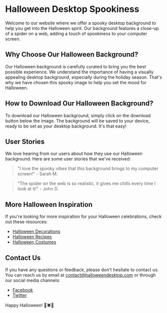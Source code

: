 <!--font:Montserrat-->

# Halloween Desktop Spookiness

Welcome to our website where we offer a spooky desktop background to help you get into the Halloween spirit. Our background features a close-up of a spider on a web, adding a touch of spookiness to your computer screen.

## Why Choose Our Halloween Background?

Our Halloween background is carefully curated to bring you the best possible experience. We understand the importance of having a visually appealing desktop background, especially during the holiday season. That's why we have chosen this spooky image to help you set the mood for Halloween.

## How to Download Our Halloween Background?

To download our Halloween background, simply click on the download button below the image. The background will be saved to your device, ready to be set as your desktop background. It's that easy!

## User Stories

We love hearing from our users about how they use our Halloween background. Here are some user stories that we've received:

> "I love the spooky vibes that this background brings to my computer screen!" - Sarah M.

> "The spider on the web is so realistic, it gives me chills every time I look at it!" - John D.

## More Halloween Inspiration

If you're looking for more inspiration for your Halloween celebrations, check out these resources:

- [Halloween Decorations](#)
- [Halloween Recipes](#)
- [Halloween Costumes](#)

## Contact Us

If you have any questions or feedback, please don't hesitate to contact us. You can reach us by email at [contact@halloweendesktop.com](mailto:contact@halloweendesktop.com) or through our social media channels:

- [Facebook](#)
- [Twitter](#)

Happy Halloween! 🎃🕷️👻

<!--

Write me content for website with wallpaper which alt text is:

"A close-up of a spider on a web"

The name/title of the page should not be 1:1 copy of the alt text but rather a real content of the website which is using this wallpaper.

- Use markdown format 
- Start with heading
- Heading should be short and concise
- The content should look like a real website 
- The website should not be about the wallpaper, wallpaper is just a related background
- Heading should be contain work "wallpaper" or "background"
- Include real sections like references, contact, user stories, etc. use things relevant to the page purpose.
- Feel free to use structure like headings, bullets, numbering, blockquotes, paragraphs, horizontal lines, etc.
- You can use formatting like bold or _italic_
- You can include UTF-8 emojis
- Links should be only #hash anchors (and you can refer to the document itself)
- Do not include images


---


# Spooky Halloween Wallpaper for Your Desktop Background

Welcome to our website where we offer a spooky Halloween wallpaper for your desktop background. Our wallpaper is a close-up of a spider on a web, perfect for setting the mood for the upcoming holiday season.

## Why Choose Our Halloween Wallpaper?

Our Halloween wallpaper is not only spooky but also high-quality and free to download. We understand the importance of having a visually appealing desktop background, especially during the holiday season. That's why we have carefully curated this wallpaper to bring you the best possible experience.

## How to Download Our Halloween Wallpaper?

To download our Halloween wallpaper, simply click on the download button below the image. The wallpaper will be saved to your device, ready to be set as your desktop background. It's that easy!

## User Stories

We love hearing from our users about how they use our Halloween wallpaper. Here are some user stories that we've received:

> "I love the spider wallpaper! It really sets the mood for Halloween." - Sarah M.

> "The wallpaper is so realistic, it gives me chills every time I look at it!" - John D.

## References

If you're looking for more Halloween-themed wallpapers or decorations, check out these resources:

- [Halloween Wallpapers](#)
- [DIY Halloween Decorations](#)

## Contact Us

If you have any questions or feedback, please don't hesitate to contact us. You can reach us by email at [contact@halloweenwallpaper.com](mailto:contact@halloweenwallpaper.com) or through our social media channels:

- [Facebook](#)
- [Twitter](#)

Happy Halloween! 🎃🕷️👻


---


Heading should not include word "wallpaper". The website should not be about the wallpaper itself, wallpaper is just a related background, rewrite whole content.


---


# Spooky Halloween Vibes for Your Desktop Background

Welcome to our website where we offer a spooky Halloween-themed desktop background to set the mood for the upcoming holiday season. Our background features a close-up of a spider on a web, perfect for adding a touch of spookiness to your computer screen.

## Why Choose Our Halloween Background?

Our Halloween background is carefully curated to bring you the best possible experience. We understand the importance of having a visually appealing desktop background, especially during the holiday season. That's why we have chosen this spooky image to help you get into the Halloween spirit.

## How to Download Our Halloween Background?

To download our Halloween background, simply click on the download button below the image. The background will be saved to your device, ready to be set as your desktop background. It's that easy!

## User Stories

We love hearing from our users about how they use our Halloween background. Here are some user stories that we've received:

> "I love the spooky vibes that this background brings to my computer screen!" - Sarah M.

> "The spider on the web is so realistic, it gives me chills every time I look at it!" - John D.

## References

If you're looking for more Halloween-themed inspiration, check out these resources:

- [Halloween Decorations](#)
- [Halloween Recipes](#)

## Contact Us

If you have any questions or feedback, please don't hesitate to contact us. You can reach us by email at [contact@halloweenvibes.com](mailto:contact@halloweenvibes.com) or through our social media channels:

- [Facebook](#)
- [Twitter](#)

Happy Halloween! 🎃🕷️👻


---


Heading is too long, rewrite whole content.


---


# Get into the Halloween Spirit with Our Spooky Desktop Background

Welcome to our website where we offer a spooky desktop background to help you get into the Halloween spirit. Our background features a close-up of a spider on a web, adding a touch of spookiness to your computer screen.

## Why Choose Our Halloween Background?

Our Halloween background is carefully curated to bring you the best possible experience. We understand the importance of having a visually appealing desktop background, especially during the holiday season. That's why we have chosen this spooky image to help you set the mood for Halloween.

## How to Download Our Halloween Background?

To download our Halloween background, simply click on the download button below the image. The background will be saved to your device, ready to be set as your desktop background. It's that easy!

## User Stories

We love hearing from our users about how they use our Halloween background. Here are some user stories that we've received:

> "I love the spooky vibes that this background brings to my computer screen!" - Sarah M.

> "The spider on the web is so realistic, it gives me chills every time I look at it!" - John D.

## Inspiration for Your Halloween Celebrations

If you're looking for more inspiration for your Halloween celebrations, check out these resources:

- [Halloween Decorations](#)
- [Halloween Recipes](#)
- [Halloween Costumes](#)

## Contact Us

If you have any questions or feedback, please don't hesitate to contact us. You can reach us by email at [contact@halloweenspirit.com](mailto:contact@halloweenspirit.com) or through our social media channels:

- [Facebook](#)
- [Twitter](#)

Happy Halloween! 🎃🕷️👻


---


Heading is too long, rewrite whole content.


---


# Spooky Halloween Desktop Background

Welcome to our website where we offer a spooky desktop background to help you get into the Halloween spirit. Our background features a close-up of a spider on a web, adding a touch of spookiness to your computer screen.

## Why Choose Our Halloween Background?

Our Halloween background is carefully curated to bring you the best possible experience. We understand the importance of having a visually appealing desktop background, especially during the holiday season. That's why we have chosen this spooky image to help you set the mood for Halloween.

## How to Download Our Halloween Background?

To download our Halloween background, simply click on the download button below the image. The background will be saved to your device, ready to be set as your desktop background. It's that easy!

## User Stories

We love hearing from our users about how they use our Halloween background. Here are some user stories that we've received:

> "I love the spooky vibes that this background brings to my computer screen!" - Sarah M.

> "The spider on the web is so realistic, it gives me chills every time I look at it!" - John D.

## More Halloween Inspiration

If you're looking for more inspiration for your Halloween celebrations, check out these resources:

- [Halloween Decorations](#)
- [Halloween Recipes](#)
- [Halloween Costumes](#)

## Contact Us

If you have any questions or feedback, please don't hesitate to contact us. You can reach us by email at [contact@halloweendesktop.com](mailto:contact@halloweendesktop.com) or through our social media channels:

- [Facebook](#)
- [Twitter](#)

Happy Halloween! 🎃🕷️👻


---


Write me a Google font which is best fitting for the website.

Pick from the list:
- Barlow Condensed
- Poppins
- Orbitron
- Playfair Display
- Great Vibes
- Montserrat
- Roboto
- Lobster
- Exo 2
- Lato
- Dancing Script
- Open Sans
- Alegreya
- IBM Plex Sans
- Raleway
- Inter
- Futura


Write just the font name nothing else.


---


Montserrat

-->
